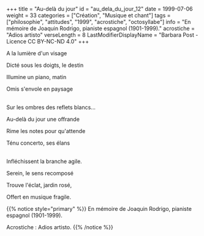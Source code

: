 +++
title = "Au-delà du jour"
id = "au_dela_du_jour_12"
date = 1999-07-06
weight = 33
categories = ["Création", "Musique et chant"]
tags = ["philosophie", "attitudes", "1999", "acrostiche", "octosyllabe"]
info = "En mémoire de Joaquin Rodrigo, pianiste espagnol (1901-1999)."
acrostiche = "Adios artisto"
verseLength = 8
LastModifierDisplayName = "Barbara Post - Licence CC BY-NC-ND 4.0"
+++

A la lumière d'un visage

Dicté sous les doigts, le destin

Illumine un piano, matin

Omis s'envole en paysage

 \
Sur les ombres des reflets blancs...

Au-delà du jour une offrande

Rime les notes pour qu'attende

Ténu concerto, ses élans

 \
Infléchissent la branche agile.

Serein, le sens recomposé

Trouve l'éclat, jardin rosé,

Offert en musique fragile.

{{% notice style="primary" %}}
En mémoire de Joaquin Rodrigo, pianiste espagnol (1901-1999).

Acrostiche : Adios artisto.
{{% /notice %}}
